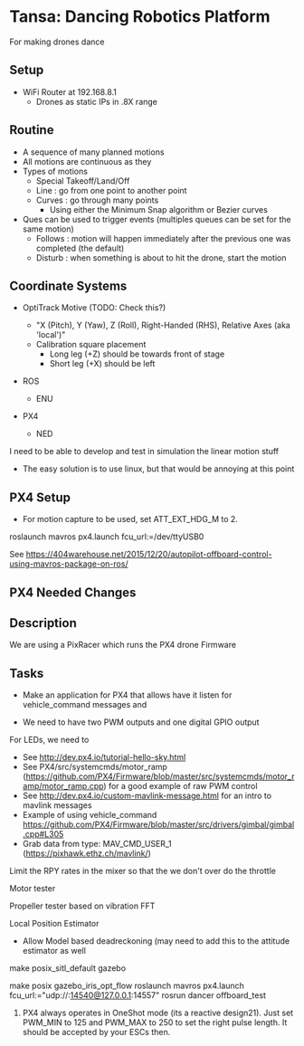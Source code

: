 Tansa: Dancing Robotics Platform
========================

For making drones dance


Setup
-----

- WiFi Router at 192.168.8.1
	- Drones as static IPs in .8X range

Routine
-------
- A sequence of many planned motions
- All motions are continuous as they
- Types of motions
	- Special Takeoff/Land/Off
	- Line : go from one point to another point
	- Curves : go through many points
		- Using either the Minimum Snap algorithm or Bezier curves
- Ques can be used to trigger events (multiples queues can be set for the same motion)
	- Follows : motion will happen immediately after the previous one was completed (the default)
	- Disturb : when something is about to hit the drone, start the motion





Coordinate Systems
------------------

- OptiTrack Motive (TODO: Check this?)
	- "X (Pitch), Y (Yaw), Z (Roll), Right-Handed (RHS), Relative Axes (aka 'local')"
	- Calibration square placement
		- Long leg (+Z) should be towards front of stage
		- Short leg (+X) should be left

- ROS
	- ENU

- PX4
	- NED





I need to be able to develop and test in simulation the linear motion stuff
- The easy solution is to use linux, but that would be annoying at this point



PX4 Setup
---------

- For motion capture to be used, set ATT\_EXT\_HDG\_M to 2.

roslaunch mavros px4.launch fcu_url:=/dev/ttyUSB0

See https://404warehouse.net/2015/12/20/autopilot-offboard-control-using-mavros-package-on-ros/


PX4 Needed Changes
------------------

Description
---

We are using a PixRacer which runs the PX4 drone Firmware


Tasks
---

- Make an application for PX4 that allows have it listen for vehicle_command messages and


- We need to have two PWM outputs and one digital GPIO output

For LEDs, we need to
- See http://dev.px4.io/tutorial-hello-sky.html
- See PX4/src/systemcmds/motor_ramp (https://github.com/PX4/Firmware/blob/master/src/systemcmds/motor_ramp/motor_ramp.cpp) for a good example of raw PWM control
- See http://dev.px4.io/custom-mavlink-message.html for an intro to mavlink messages
- Example of using vehicle_command https://github.com/PX4/Firmware/blob/master/src/drivers/gimbal/gimbal.cpp#L305
- Grab data from type: MAV_CMD_USER_1 (https://pixhawk.ethz.ch/mavlink/)



Limit the RPY rates in the mixer so that the we don't over do the throttle

Motor tester

Propeller tester based on vibration FFT

Local Position Estimator
- Allow Model based deadreckoning (may need to add this to the attitude estimator as well


make posix_sitl_default gazebo

make posix gazebo_iris_opt_flow
roslaunch mavros px4.launch fcu_url:="udp://:14540@127.0.0.1:14557"
rosrun dancer offboard_test



1) PX4 always operates in OneShot mode (its a reactive design21). Just set PWM_MIN to 125 and PWM_MAX to 250 to set the right pulse length. It should be accepted by your ESCs then.

